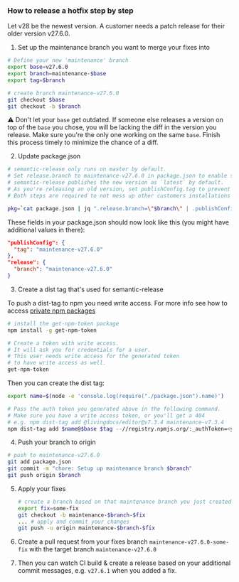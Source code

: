 
### How to release a hotfix step by step

Let v28 be the newest version. A customer needs a patch release for their older version v27.6.0.

1. Set up the maintenance branch you want to merge your fixes into

  ```bash
  # Define your new 'maintenance' branch
  export base=v27.6.0
  export branch=maintenance-$base
  export tag=$branch

  # create branch maintenance-v27.6.0
  git checkout $base
  git checkout -b $branch
  ```

  ⚠️ Don't let your `base` get outdated. If someone else releases a version on top of the `base` you chose, you will be lacking the diff in the version you release. Make sure you're the only one working on the same `base`. Finish this process timely to minimize the chance of a diff.


2. Update package.json

  ```bash
  # semantic-release only runs on master by default.
  # Set release.branch to maintenance-v27.6.0 in package.json to enable semantic-release on your non-master branch.
  # semantic-release publishes the new version as `latest` by default.
  # As you're releasing an old version, set publishConfig.tag to prevent a release of the `latest` dist-tag
  # Both steps are required to not mess up other customers installations

  pkg=`cat package.json | jq ".release.branch=\"$branch\" | .publishConfig.tag=\"$tag\""` | echo $pkg > package.json
  ```

  These fields in your package.json should now look like this (you might have additional values in there):

  ```json
  "publishConfig": {
    "tag": "maintenance-v27.6.0"
  },
  "release": {
    "branch": "maintenance-v27.6.0"
  }
  ```

3. Create a dist tag that's used for semantic-release

  To push a dist-tag to npm you need write access. For more info see how to access [private npm packages](./npm/access-livingdocs-organization.md)
  ```bash
  # install the get-npm-token package
  npm install -g get-npm-token

  # Create a token with write access.
  # It will ask you for credentials for a user.
  # This user needs write access for the generated token
  # to have write access as well.
  get-npm-token
  ```

  Then you can create the dist tag:
  ```bash
  export name=$(node -e 'console.log(require("./package.json").name)')

  # Pass the auth token you generated above in the following command.
  # Make sure you have a write access token, or you'll get a 404
  # e.g. npm dist-tag add @livingdocs/editor@v7.3.4 maintenance-v7.3.4
  npm dist-tag add $name@$base $tag --//registry.npmjs.org/:_authToken=<yourTokenWithWriteAccess>
  ```

4. Push your branch to origin

  ```bash
  # push to maintenance-v27.6.0
  git add package.json
  git commit -m "chore: Setup up maintenance branch $branch"
  git push origin $branch
  ```

5. Apply your fixes

   ```bash
   # create a branch based on that maintenance branch you just created
   export fix=some-fix
   git checkout -b maintenance-$branch-$fix
   ... # apply and commit your changes
   git push -u origin maintenance-$branch-$fix
   ```

6. Create a pull request from your fixes branch `maintenance-v27.6.0-some-fix` with the target branch `maintenance-v27.6.0`

7. Then you can watch CI build & create a release based on your additional commit messages, e.g. `v27.6.1` when you added a fix.
